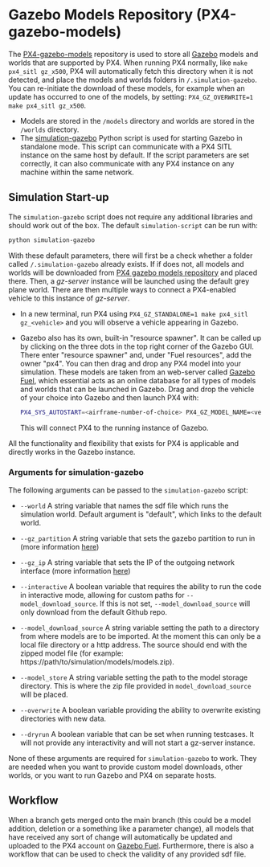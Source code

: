 # Gazebo Models Repository (PX4-gazebo-models)

The [PX4-gazebo-models](https://github.com/PX4/PX4-gazebo-models) repository is used to store all [Gazebo](../sim_gazebo_gz/README.md) models and worlds that are supported by PX4. When running PX4 normally, like `make px4_sitl gz_x500`, PX4 will automatically fetch this directory when it is not detected, and place the models and worlds folders in `/.simulation-gazebo`. You can re-initiate the download of these models, for example when an update has occurred to one of the models, by setting: `PX4_GZ_OVERWRITE=1 make px4_sitl gz_x500`.

- Models are stored in the `/models` directory and worlds are stored in the `/worlds` directory.
- The [simulation-gazebo](https://github.com/PX4/PX4-gazebo-models/blob/main/simulation-gazebo) Python script is used for starting Gazebo in standalone mode.
  This script can communicate with a PX4 SITL instance on the same host by default.
  If the script parameters are set correctly, it can also communicate with any PX4 instance on any machine within the same network.

## Simulation Start-up

The `simulation-gazebo` script does not require any additional libraries and should work out of the box.
The default `simulation-script` can be run with:

```sh
python simulation-gazebo
```

With these default parameters, there will first be a check whether a folder called `/.simulation-gazebo` already exists.
If if does not, all models and worlds will be downloaded from [PX4 gazebo models repository](https://github.com/PX4/PX4-gazebo-models) and placed there.
Then, a _gz-server_ instance will be launched using the default grey plane world.
There are then multiple ways to connect a PX4-enabled vehicle to this instance of _gz-server_.

- In a new terminal, run PX4 using `PX4_GZ_STANDALONE=1 make px4_sitl gz_<vehicle>` and you will observe a vehicle appearing in Gazebo.

- Gazebo also has its own, built-in "resource spawner". It can be called up by clicking on the three dots in the top right corner of the Gazebo GUI. There enter "resource spawner" and, under "Fuel resources", add the owner "px4". You can then drag and drop any PX4 model into your simulation. These models are taken from an web-server called [Gazebo Fuel](https://app.gazebosim.org/dashboard), which essential acts as an online database for all types of models and worlds that can be launched in Gazebo.
   Drag and drop the vehicle of your choice into Gazebo and then launch PX4 with:

   ```sh
   PX4_SYS_AUTOSTART=<airframe-number-of-choice> PX4_GZ_MODEL_NAME=<vehicle-of-choice> ./build/px4_sitl_default/bin/px4`
   ```

   This will connect PX4 to the running instance of Gazebo.

All the functionality and flexibility that exists for PX4 is applicable and directly works in the Gazebo instance.

### Arguments for simulation-gazebo

The following arguments can be passed to the `simulation-gazebo` script:

- `--world`
  A string variable that names the sdf file which runs the simulation world.
  Default argument is "default", which links to the default world.

- `--gz_partition`
  A string variable that sets the gazebo partition to run in (more information [here](https://gazebosim.org/api/transport/13/envvars.html))

- `--gz_ip`
  A string variable that sets the IP of the outgoing network interface (more information [here](https://gazebosim.org/api/transport/13/envvars.html))

- `--interactive` A boolean variable that requires the ability to run the code in interactive mode, allowing for custom paths for `--model_download_source`. If this is not set, `--model_download_source` will only download from the default Github repo.

- `--model_download_source`
  A string variable setting the path to a directory from where models are to be imported.
  At the moment this can only be a local file directory or a http address.
  The source should end with the zipped model file (for example: https://path/to/simulation/models/models.zip).

- `--model_store`
  A string variable setting the path to the model storage directory.
  This is where the zip file provided in `model_download_source` will be placed.

- `--overwrite`
  A boolean variable providing the ability to overwrite existing directories with new data.

- `--dryrun` A boolean variable that can be set when running testcases.
  It will not provide any interactivity and will not start a gz-server instance.

None of these arguments are required for `simulation-gazebo` to work.
They are needed when you want to provide custom model downloads, other worlds, or you want to run Gazebo and PX4 on separate hosts.

## Workflow

When a branch gets merged onto the main branch (this could be a model addition, deletion or a something like a parameter change), all models that have received any sort of change will automatically be updated and uploaded to the PX4 account on [Gazebo Fuel](https://app.gazebosim.org/PX4).
Furthermore, there is also a workflow that can be used to check the validity of any provided sdf file.
